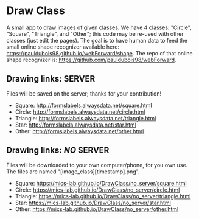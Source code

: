# Draw Class

A small app to draw images of given classes.
We have 4 classes: "Circle", "Square", "Triangle", and "Other"; this code may be re-used with other classes (just edit the pages).
The goal is to have human data to feed the small online shape recognizer available here: https://pauldubois98.github.io/webForward/shape.
The repo of that online shape recognizer is: https://github.com/pauldubois98/webForward.

## Drawing links: SERVER

Files will be saved on the server; thanks for your contribution!

- Square: http://formslabels.alwaysdata.net/square.html
- Circle: http://formslabels.alwaysdata.net/circle.html
- Triangle: http://formslabels.alwaysdata.net/triangle.html
- Star: http://formslabels.alwaysdata.net/star.html
- Other: http://formslabels.alwaysdata.net/other.html

## Drawing links: _NO_ SERVER

Files will be downloaded to your own computer/phone, for you own use. The files are named "[image_class][timestamp].png".

- Square: https://mics-lab.github.io/DrawClass/no_server/square.html
- Circle: https://mics-lab.github.io/DrawClass/no_server/circle.html
- Triangle: https://mics-lab.github.io/DrawClass/no_server/triangle.html
- Star: https://mics-lab.github.io/DrawClass/no_server/star.html
- Other: https://mics-lab.github.io/DrawClass/no_server/other.html

